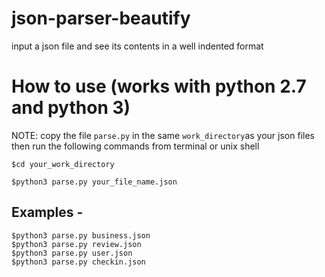 # json-parser-beautify
input a json file and see its contents in a well indented format

# How to use (works with python 2.7 and python 3)

NOTE: copy the file `parse.py` in the same `work_directory`as your json files then run the following commands from terminal or unix shell

`$cd your_work_directory`

`$python3 parse.py your_file_name.json`

## Examples -
`$python3 parse.py business.json`  
`$python3 parse.py review.json`    
`$python3 parse.py user.json`     
`$python3 parse.py checkin.json`
